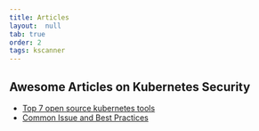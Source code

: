 ```yaml
---
title: Articles
layout:  null
tab: true
order: 2
tags: kscanner
---
```

## Awesome Articles on Kubernetes Security

* [Top 7 open source kubernetes tools](https://mattermost.com/blog/the-top-7-open-source-tools-for-securing-your-kubernetes-cluster/)
* [Common Issue and Best Practices](https://snyk.io/learn/kubernetes-security/)

